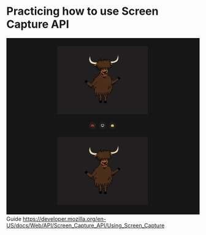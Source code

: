 # Practicing how to use Screen Capture API
![UI](/public/assets/images/ui.png)
Guide https://developer.mozilla.org/en-US/docs/Web/API/Screen_Capture_API/Using_Screen_Capture

